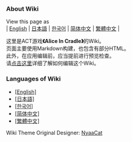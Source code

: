 ### About Wiki

View this page as<br>
| [English](README) | [日本語](README_ja) | [한국어](README_ko) | [简体中文](README_zh-hans) | [繁體中文](README_zh-hant) |

这里是ACT游戏<b>《Alice In Cradle》</b>的Wiki。<br>
页面主要使用Markdown构建，也包含有部分HTML。<br>
此外，在应用编辑前，应当提前进行预览检查。<br>
请[点击这里](contribution_v2/contribute_zh-hans)详细了解如何编辑这个Wiki。

### Languages of Wiki

- [[English]](wiki/en/)
- [[日本語]](wiki/ja/)
- [[한국어]](wiki/ko/)
- [[简体中文]](wiki/zh-hans/)
- [[繁體中文]](wiki/zh-hant/)

Wiki Theme Original Designer: [NyaaCat](https://github.com/nyaacat)
